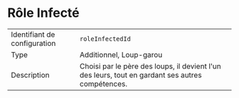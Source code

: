# Rôle Infecté

|                              |                                                                                                  |
| ---------------------------- | ------------------------------------------------------------------------------------------------ |
| Identifiant de configuration | `roleInfectedId`                                                                                 |
| Type                         | Additionnel, Loup-garou                                                                          |
| Description                  | Choisi par le père des loups, il devient l'un des leurs, tout en gardant ses autres compétences. |
